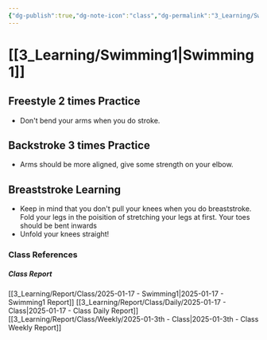 ```yaml
---
{"dg-publish":true,"dg-note-icon":"class","dg-permalink":"3_Learning/Swimming1","created-date":"2025-01-17 7:57:37 am","date":"2025-01-17","type":"class","tags":["class"],"aliases":null,"title":"Swimming1","courseName":"인천여성가족재단 수영 6시","permalink":"/3_Learning/Swimming1/","dgPassFrontmatter":true,"noteIcon":"class"}
---
```



# [[3_Learning/Swimming1\|Swimming1]]
## Freestyle 2 times Practice
- Don't bend your arms when you do stroke.
## Backstroke 3 times Practice
- Arms should be more aligned, give some strength on your elbow.
## Breaststroke Learning
- Keep in mind that you don't pull your knees when you do breaststroke. Fold your legs in the poisition of stretching your legs at first. Your toes should be bent inwards 
- Unfold your knees straight!



















### Class References
##### Class Report
[[3_Learning/Report/Class/2025-01-17 - Swimming1\|2025-01-17 - Swimming1 Report]]
[[3_Learning/Report/Class/Daily/2025-01-17 - Class\|2025-01-17 - Class Daily Report]]
[[3_Learning/Report/Class/Weekly/2025-01-3th - Class\|2025-01-3th - Class Weekly Report]]





